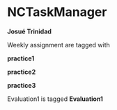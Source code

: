 # NCTaskManager
__Josué Trinidad__

Weekly assignment are tagged with 

**practice1**

**practice2**

**practice3**

Evaluation1 is tagged **Evaluation1**

